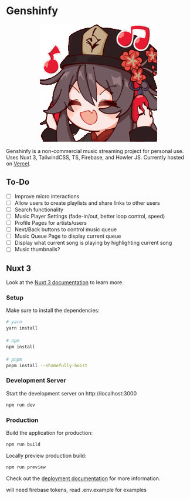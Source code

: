 # Genshinfy
<p align="center">
    <img alt="Hu Tao Listening to music" src="/assets/img/hutao-music.gif">
</p>

Genshinfy is a non-commercial music streaming project for personal use. Uses Nuxt 3, TailwindCSS, TS, Firebase, and Howler JS. Currently hosted on [Vercel](https://genshinfy.vercel.app/).

## To-Do

-   [ ] Improve micro interactions
-   [ ] Allow users to create playlists and share links to other users
-   [ ] Search functionality
-   [ ] Music Player Settings (fade-in/out, better loop control, speed)
-   [ ] Profile Pages for artists/users
-   [ ] Next/Back buttons to control music queue 
-   [ ] Music Queue Page to display current queue
-   [ ] Display what current song is playing by highlighting current song
-   [ ] Music thumbnails?

## Nuxt 3

Look at the [Nuxt 3 documentation](https://nuxt.com/docs/getting-started/introduction) to learn more.

### Setup

Make sure to install the dependencies:

```bash
# yarn
yarn install

# npm
npm install

# pnpm
pnpm install --shamefully-hoist
```

### Development Server

Start the development server on http://localhost:3000

```bash
npm run dev
```

### Production

Build the application for production:

```bash
npm run build
```

Locally preview production build:

```bash
npm run preview
```

Check out the [deployment documentation](https://nuxt.com/docs/getting-started/deployment) for more information.

will need firebase tokens, read .env.example for examples